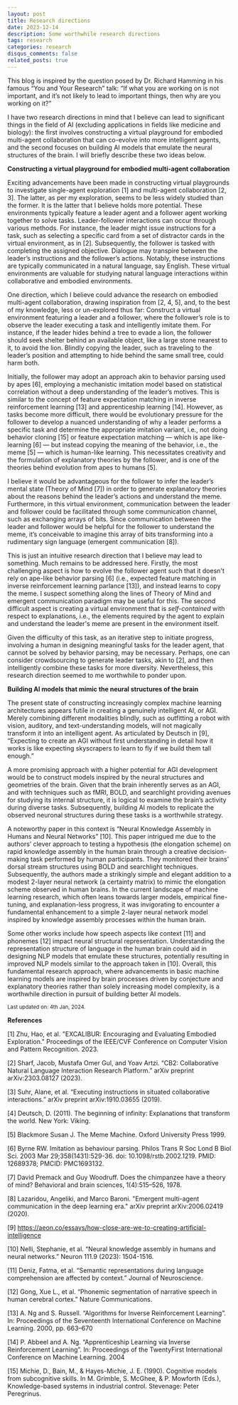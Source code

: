 ```yaml
---
layout: post
title: Research directions
date: 2023-12-14
description: Some worthwhile research directions
tags: research
categories: research 
disqus_comments: false
related_posts: true
---
```


This blog is inspired by the question posed by Dr. Richard Hamming in his famous “You and Your Research” talk: “If what you are working on is not important, and it’s not likely to lead to important things, then why are you working on it?”

I have two research directions in mind that I believe can lead to significant things in the field of AI (excluding applications in fields like medicine and biology): the first involves constructing a virtual playground for embodied multi-agent collaboration that can co-evolve into more intelligent agents, and the second focuses on building AI models that emulate the neural structures of the brain. I will briefly describe these two ideas below.

**Constructing a virtual playground for embodied multi-agent collaboration** 

Exciting advancements have been made in constructing virtual playgrounds to investigate single-agent exploration [1] and multi-agent collaboration [2, 3]. The latter, as per my exploration, seems to be less widely studied than the former. It is the latter that I believe holds more potential. These environments typically feature a leader agent and a follower agent working together to solve tasks. Leader-follower interactions can occur through various methods. For instance, the leader might issue instructions for a task, such as selecting a specific card from a set of distractor cards in the virtual environment, as in [2]. Subsequently, the follower is tasked with completing the assigned objective. Dialogue may transpire between the leader’s instructions and the follower’s actions. Notably, these instructions are typically communicated in a natural language, say English. These virtual environments are valuable for studying natural language interactions within collaborative and embodied environments.

One direction, which I believe could advance the research on embodied multi-agent collaboration, drawing inspiration from [2, 4, 5], and, to the best of my knowledge, less or un-explored thus far: Construct a virtual environment featuring a leader and a follower, where the follower’s role is to observe the leader executing a task and intelligently imitate them. For instance, if the leader hides behind a tree to evade a lion, the follower should seek shelter behind an available object, like a large stone nearest to it, to avoid the lion. Blindly copying the leader, such as traveling to the leader’s position and attempting to hide behind the same small tree, could harm both.

Initially, the follower may adopt an approach akin to behavior parsing used by apes [6], employing a mechanistic imitation model based on statistical correlation without a deep understanding of the leader’s motives. This is similar to the concept of feature expectation matching in inverse reinforcement learning [13] and apprenticeship learning [14]. However, as tasks become more difficult, there would be evolutionary pressure for the follower to develop a nuanced understanding of why a leader performs a specific task and determine the appropriate imitation variant, i.e., not doing behavior cloning [15] or feature expectation matching ― which is ape like-learning [6] ― but instead copying the meaning of the behavior, i.e., the meme [5] ― which is human-like learning. This necessitates creativity and the formulation of explanatory theories by the follower, and is one of the theories behind evolution from apes to humans [5].

I believe it would be advantageous for the follower to infer the leader’s mental state (Theory of Mind [7]) in order to generate explanatory theories about the reasons behind the leader’s actions and understand the meme. Furthermore, in this virtual environment, communication between the leader and follower could be facilitated through some communication channel, such as exchanging arrays of bits. Since communication between the leader and follower would be helpful for the follower to understand the meme, it’s conceivable to imagine this array of bits transforming into a rudimentary sign language (emergent communication [8]).

This is just an intuitive research direction that I believe may lead to something. Much remains to be addressed here. Firstly, the most challenging aspect is how to evolve the follower agent such that it doesn't rely on ape-like behavior parsing [6] (i.e., expected feature matching in inverse reinforcement learning parlance [13]), and instead learns to copy the meme. I suspect something along the lines of Theory of Mind and emergent communication paradigm may be useful for this. The second difficult aspect is creating a virtual environment that is <i>self-contained</i> with respect to explanations, i.e., the elements required by the agent to explain and understand the leader's meme are present in the environment itself. 

Given the difficulty of this task, as an iterative step to initiate progress, involving a human in designing meaningful tasks for the leader agent, that cannot be solved by behavior parsing, may be necessary. Perhaps, one can consider crowdsourcing to generate leader tasks, akin to [2], and then intelligently combine these tasks for more diversity. Nevertheless, this research direction seemed to me worthwhile to ponder upon.

**Building AI models that mimic the neural structures of the brain**

The present state of constructing increasingly complex machine learning architectures appears futile in creating a genuinely intelligent AI, or AGI. Merely combining different modalities blindly, such as outfitting a robot with vision, auditory, and text-understanding models, will not magically transform it into an intelligent agent. As articulated by Deutsch in [9], “Expecting to create an AGI without first understanding in detail how it works is like expecting skyscrapers to learn to fly if we build them tall enough.”

A more promising approach with a higher potential for AGI development would be to construct models inspired by the neural structures and geometries of the brain. Given that the brain inherently serves as an AGI, and with techniques such as fMRI, BOLD, and searchlight providing avenues for studying its internal structure, it is logical to examine the brain’s activity during diverse tasks. Subsequently, building AI models to replicate the observed neuronal structures during these tasks is a worthwhile strategy.

A noteworthy paper in this context is “Neural Knowledge Assembly in Humans and Neural Networks” [10]. This paper intrigued me due to the authors’ clever approach to testing a hypothesis (the elongation scheme) on rapid knowledge assembly in the human brain through a creative decision-making task performed by human participants. They monitored their brains’ dorsal stream structures using BOLD and searchlight techniques. Subsequently, the authors made a strikingly simple and elegant addition to a modest 2-layer neural network (a certainty matrix) to mimic the elongation scheme observed in human brains. In the current landscape of machine learning research, which often leans towards larger models, empirical fine-tuning, and explanation-less progress, it was invigorating to encounter a fundamental enhancement to a simple 2-layer neural network model inspired by knowledge assembly processes within the human brain.

Some other works include how speech aspects like context [11] and phonemes [12] impact neural structural representation. Understanding the representation structure of language in the human brain could aid in designing NLP models that emulate these structures, potentially resulting in improved NLP models similar to the approach taken in [10]. Overall, this fundamental research approach, where advancements in basic machine learning models are inspired by brain processes driven by conjecture and explanatory theories rather than solely increasing model complexity, is a worthwhile direction in pursuit of building better AI models.

<small>Last updated on: 4th Jan, 2024.</small>

**References**

[1] Zhu, Hao, et al. "EXCALIBUR: Encouraging and Evaluating Embodied Exploration." Proceedings of the IEEE/CVF Conference on Computer Vision and Pattern Recognition. 2023.

[2] Sharf, Jacob, Mustafa Omer Gul, and Yoav Artzi. “CB2: Collaborative Natural Language Interaction Research Platform.” arXiv preprint arXiv:2303.08127 (2023).

[3] Suhr, Alane, et al. “Executing instructions in situated collaborative interactions.” arXiv preprint arXiv:1910.03655 (2019).

[4] Deutsch, D. (2011). The beginning of infinity: Explanations that transform the world. New York: Viking.

[5] Blackmore Susan J. The Meme Machine. Oxford University Press 1999.

[6] Byrne RW. Imitation as behaviour parsing. Philos Trans R Soc Lond B Biol Sci. 2003 Mar 29;358(1431):529-36. doi: 10.1098/rstb.2002.1219. PMID: 12689378; PMCID: PMC1693132.

[7] David Premack and Guy Woodruff. Does the chimpanzee have a theory of mind? Behavioral and brain sciences, 1(4):515–526, 1978.

[8] Lazaridou, Angeliki, and Marco Baroni. "Emergent multi-agent communication in the deep learning era." arXiv preprint arXiv:2006.02419 (2020).

[9] https://aeon.co/essays/how-close-are-we-to-creating-artificial-intelligence

[10] Nelli, Stephanie, et al. “Neural knowledge assembly in humans and neural networks.” Neuron 111.9 (2023): 1504-1516.

[11] Deniz, Fatma, et al. “Semantic representations during language comprehension are affected by context.” Journal of Neuroscience.

[12] Gong, Xue L., et al. “Phonemic segmentation of narrative speech in human cerebral cortex.” Nature Communications.

[13] A. Ng and S. Russell. “Algorithms for Inverse Reinforcement Learning”. In: Proceedings of the Seventeenth International Conference on Machine Learning. 2000, pp. 663–670

[14] P. Abbeel and A. Ng. “Apprenticeship Learning via Inverse Reinforcement Learning”. In: Proceedings of the TwentyFirst International Conference on Machine Learning. 2004

[15] Michie, D., Bain, M., & Hayes-Michie, J. E. (1990). Cognitive models from subcognitive skills. In M. Grimble, S. McGhee, & P. Mowforth (Eds.), Knowledge-based systems in industrial control. Stevenage: Peter Peregrinus.